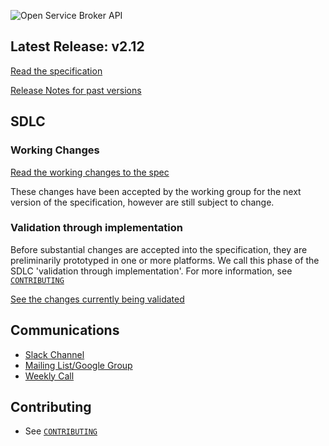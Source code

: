 ![Open Service Broker API](https://www.openservicebrokerapi.org/wp-content/uploads/2016/12/osbapi_logo_concept3_wtm.png)

## Latest Release: v2.12

[Read the specification](https://github.com/openservicebrokerapi/servicebroker/blob/v2.12/spec.md)

[Release Notes for past versions](release-notes.md)

## SDLC

### Working Changes

[Read the working changes to the spec](spec.md)

These changes have been accepted by the working group for the next version of
the specification, however are still subject to change.

### Validation through implementation

Before substantial changes are accepted into the specification, they are
preliminarily prototyped in one or more platforms.  We call this phase of the
SDLC 'validation through implementation'.  For more information, see
[`CONTRIBUTING`](CONTRIBUTING.md)

[See the changes currently being validated](https://github.com/openservicebrokerapi/servicebroker/pulls?q=is%3Apr+is%3Aopen+label%3A%223+-+validating+through+implementation%22)

## Communications

- [Slack Channel](http://slack.openservicebrokerapi.org)
- [Mailing List/Google Group](https://groups.google.com/forum/#!forum/open-service-broker-api)
- [Weekly Call](https://github.com/openservicebrokerapi/servicebroker/wiki/Weekly-Call)

## Contributing

- See [`CONTRIBUTING`](CONTRIBUTING.md)
